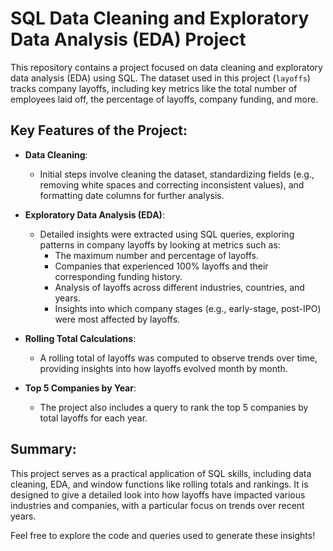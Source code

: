 

# SQL Data Cleaning and Exploratory Data Analysis (EDA) Project

This repository contains a project focused on data cleaning and exploratory data analysis (EDA) using SQL. The dataset used in this project (`layoffs`) tracks company layoffs, including key metrics like the total number of employees laid off, the percentage of layoffs, company funding, and more.

## Key Features of the Project:

- **Data Cleaning**: 
  - Initial steps involve cleaning the dataset, standardizing fields (e.g., removing white spaces and correcting inconsistent values), and formatting date columns for further analysis.

- **Exploratory Data Analysis (EDA)**:
  - Detailed insights were extracted using SQL queries, exploring patterns in company layoffs by looking at metrics such as:
    - The maximum number and percentage of layoffs.
    - Companies that experienced 100% layoffs and their corresponding funding history.
    - Analysis of layoffs across different industries, countries, and years.
    - Insights into which company stages (e.g., early-stage, post-IPO) were most affected by layoffs.

- **Rolling Total Calculations**:
  - A rolling total of layoffs was computed to observe trends over time, providing insights into how layoffs evolved month by month.

- **Top 5 Companies by Year**:
  - The project also includes a query to rank the top 5 companies by total layoffs for each year.

## Summary:

This project serves as a practical application of SQL skills, including data cleaning, EDA, and window functions like rolling totals and rankings. It is designed to give a detailed look into how layoffs have impacted various industries and companies, with a particular focus on trends over recent years.

Feel free to explore the code and queries used to generate these insights!
